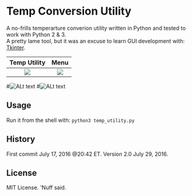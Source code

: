 # Temp Conversion Utility
A no-frills temperarture converion utility written in Python and tested to work with Python 2 & 3.  
A pretty lame tool, but it was an excuse to learn GUI development with: [Tkinter](https://wiki.python.org/moin/TkInter). 

Temp Utility               |  Menu
:-------------------------:|:-------------------------:
![](https://github.com/marshki/temp_conversion/blob/master/temp_utility.png)  |  ![](https://github.com/marshki/temp_conversion/blob/master/temp_utility_menu.png)



#![ALt text](https://github.com/marshki/temp_conversion/blob/master/temp_utility.png?raw+true "temp_utility")
#![ALt text](https://github.com/marshki/temp_conversion/blob/master/temp_utility_menu.png?raw+true "temp_menu")


## Usage 
Run it from the shell with: 
`python3 temp_utility.py` 

## History 
First commit July 17, 2016 @20:42 ET. 
Version 2.0 July 29, 2016. 

## License 
MIT License. 'Nuff said. 

